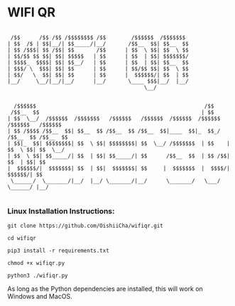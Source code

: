 # WIFI QR


```

 /$$      /$$ /$$ /$$$$$$$$ /$$        /$$$$$$  /$$$$$$$                                 
| $$  /$ | $$|__/| $$_____/|__/       /$$__  $$| $$__  $$                                
| $$ /$$$| $$ /$$| $$       /$$      | $$  \ $$| $$  \ $$                                
| $$/$$ $$ $$| $$| $$$$$   | $$      | $$  | $$| $$$$$$$/                                
| $$$$_  $$$$| $$| $$__/   | $$      | $$  | $$| $$__  $$                                
| $$$/ \  $$$| $$| $$      | $$      | $$/$$ $$| $$  \ $$                                
| $$/   \  $$| $$| $$      | $$      |  $$$$$$/| $$  | $$                                
|__/     \__/|__/|__/      |__/       \____ $$$|__/  |__/                                
                                           \__/                                          
                                                                                         
                                                                                         
  /$$$$$$                                                     /$$                        
 /$$__  $$                                                   | $$                        
| $$  \__/  /$$$$$$  /$$$$$$$   /$$$$$$   /$$$$$$  /$$$$$$  /$$$$$$    /$$$$$$   /$$$$$$ 
| $$ /$$$$ /$$__  $$| $$__  $$ /$$__  $$ /$$__  $$|____  $$|_  $$_/   /$$__  $$ /$$__  $$
| $$|_  $$| $$$$$$$$| $$  \ $$| $$$$$$$$| $$  \__/ /$$$$$$$  | $$    | $$  \ $$| $$  \__/
| $$  \ $$| $$_____/| $$  | $$| $$_____/| $$      /$$__  $$  | $$ /$$| $$  | $$| $$      
|  $$$$$$/|  $$$$$$$| $$  | $$|  $$$$$$$| $$     |  $$$$$$$  |  $$$$/|  $$$$$$/| $$      
 \______/  \_______/|__/  |__/ \_______/|__/      \_______/   \___/   \______/ |__/      
                                                                                         
```                                                                                         
                                                                                         
                                                                                         
### Linux Installation Instructions:

```
git clone https://github.com/OishiiCha/wifiqr.git
```
```
cd wifiqr
```
```
pip3 install -r requirements.txt
```
```
chmod +x wifiqr.py
```
```
python3 ./wifiqr.py
```
As long as the Python dependencies are installed, this will work on Windows and MacOS.
